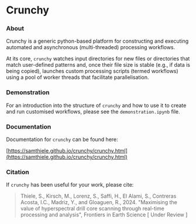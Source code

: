 # Crunchy

### About

Crunchy is a generic python-based platform for constructing and executing automated and asynchronous (multi-threaded) processing workflows. 

At its core, `crunchy` watches input directories for new files or directories that match user-defined patterns and, once their file size is stable (e.g., if data is being copied),
launches custom processing scripts (termed workflows) using a pool of worker threads that facilitate parallelisation. 


### Demonstration

For an introduction into the structure of `crunchy` and how to use it to create and run customised workflows, please see the `demonstration.ipynb` file. 

### Documentation

Documentation for `crunchy` can be found here:

[https://samthiele.github.io/crunchy/crunchy.html](https://samthiele.github.io/crunchy/crunchy.html)

### Citation

If `crunchy` has been useful for your work, please cite:

> Thiele, S., Kirsch, M., Lorenz, S., Saffi, H., El Alami, S., Contreras Acosta, I.C., Madriz, Y., and Gloaguen, R., 2024. 
> "Maximising the value of hyperspectral drill core scanning through real-time processing and analysis", Frontiers in Earth Science [ Under Review ]
